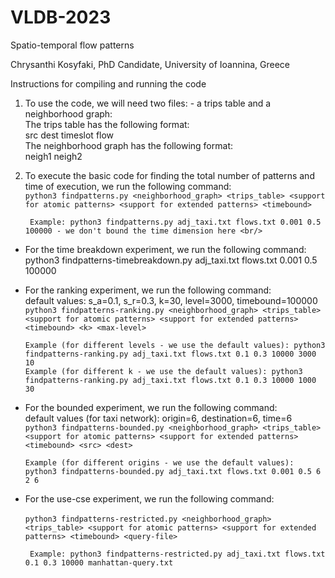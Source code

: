 # VLDB-2023
Spatio-temporal flow patterns

Chrysanthi Kosyfaki, PhD Candidate, University of Ioannina, Greece

Instructions for compiling and running the code
1. To use the code, we will need two files: - a trips table and a neighborhood graph: <br/>
The trips table has the following format: <br/>
  src dest timeslot flow <br/>
The neighborhood graph has the following format:<br/>
 neigh1 neigh2<br/>

2. To execute the basic code for finding the total number of patterns and time of execution, we run the following command: <br/>
        ```python3 findpatterns.py <neighborhood_graph> <trips_table> <support for atomic patterns> <support for extended patterns> <timebound>``` <br/>
  
        Example: python3 findpatterns.py adj_taxi.txt flows.txt 0.001 0.5 100000 - we don't bound the time dimension here <br/>
  
  - For the time breakdown experiment, we run the following command: <br/>
       python3 findpatterns-timebreakdown.py adj_taxi.txt flows.txt 0.001 0.5 100000
  
  - For the ranking experiment, we run the following command: <br/>
      default values: s_a=0.1, s_r=0.3, k=30, level=3000, timebound=100000 <br/>
      ```python3 findpatterns-ranking.py <neighborhood_graph> <trips_table> <support for atomic patterns> <support for extended patterns> <timebound> <k> <max-level>``` <br/>
      
        Example (for different levels - we use the default values): python3 findpatterns-ranking.py adj_taxi.txt flows.txt 0.1 0.3 10000 3000 10
        Example (for different k - we use the default values): python3 findpatterns-ranking.py adj_taxi.txt flows.txt 0.1 0.3 10000 1000 30
        
 - For the bounded experiment, we run the following command: <br/>
      default values (for taxi network): origin=6, destination=6, time=6 <br/>
      ```python3 findpatterns-bounded.py <neighborhood_graph> <trips_table> <support for atomic patterns> <support for extended patterns> <timebound> <src> <dest>``` <br/>
        
       Example (for different origins - we use the default values): python3 findpatterns-bounded.py adj_taxi.txt flows.txt 0.001 0.5 6 2 6
       
- For the use-cse experiment, we run the following command: <br/>    
    ```python3 findpatterns-restricted.py <neighborhood_graph> <trips_table> <support for atomic patterns> <support for extended patterns> <timebound> <query-file>```
       
       Example: python3 findpatterns-restricted.py adj_taxi.txt flows.txt 0.1 0.3 10000 manhattan-query.txt

 



